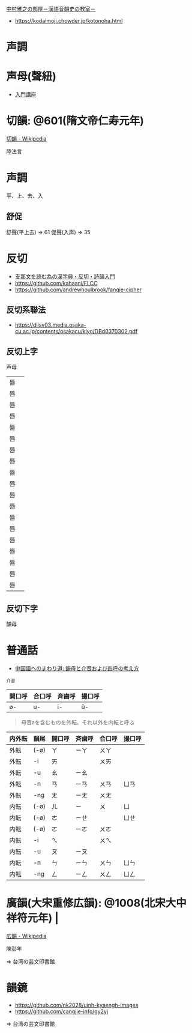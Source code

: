 [中村雅之の部屋－漢語音韻史の教室－](https://kodaimoji.chowder.jp/chinese-phonology/index.html)

- https://kodaimoji.chowder.jp/kotonoha.html

# 声調
# 声母(聲紐)

- [入門講座](https://kodaimoji.chowder.jp/chinese-phonology/nyumonkouza.html)

# 切韻: @601(隋文帝仁寿元年)

[切韻 - Wikipedia](https://ja.wikipedia.org/wiki/%E5%88%87%E9%9F%BB)

陸法言

# 声調

平、上、去、入

## 舒促

舒聲(平上去) => 61
促聲(入声) => 35

# 反切

- [支那文を読む為の漢字典・反切・詩韻入門](https://www.seiwatei.net/chinakan/chinabyn.htm)
- https://github.com/kahaani/FLCC
- https://github.com/andrewhoulbrook/fanqie-cipher

## 反切系聯法

- https://dlisv03.media.osaka-cu.ac.jp/contents/osakacu/kiyo/DBd0370302.pdf

## 反切上字

声母

|     |     |
| --- | --- |
| 唇  |     |
| 唇  |     |
| 唇  |     |
| 唇  |     |
| 唇  |     |
| 唇  |     |
| 唇  |     |
| 唇  |     |
| 唇  |     |
| 唇  |     |
| 唇  |     |
| 唇  |     |
| 唇  |     |
| 唇  |     |
| 唇  |     |
| 唇  |     |
| 唇  |     |
| 唇  |     |
| 唇  |     |

## 反切下字

韻母

# 普通話

- [中国語へのまわり道: 韻母と介音および四呼の考え方](https://fayinwanlu.blogspot.com/2017/01/blog-post_78.html)

`介音`

| 開口呼 | 合口呼 | 斉歯呼 | 撮口呼 |
| ------ | ------ | ------ | ------ |
| ø-     | u-     | i-     | ü-     |

> 母音aを含むものを外転、それ以外を内転と呼ぶ

| 内外転 | 韻尾 | 開口呼 | 斉歯呼 | 合口呼 | 撮口呼 |
| ------ | ---- | ------ | ------ | ------ | ------ |
| 外転   | (-ø) | ㄚ     | ㄧㄚ   | ㄨㄚ   |        |
| 外転   | -i   | ㄞ     |        | ㄨㄞ   |        |
| 外転   | -u   | ㄠ     | ㄧㄠ   |        |        |
| 外転   | -n   | ㄢ     | ㄧㄢ   | ㄨㄢ   | ㄩㄢ   |
| 外転   | -ng  | ㄤ     | ㄧㄤ   | ㄨㄤ   |        |
| 内転   | (-ø) | ㄦ     | ㄧ     | ㄨ     | ㄩ     |
| 内転   | (-ø) | ㄜ     | ㄧㄝ   |        | ㄩㄝ   |
| 内転   | (-ø) | ㄛ     | ㄧㄛ   | ㄨㄛ   |        |
| 内転   | -i   | ㄟ     |        | ㄨㄟ   |        |
| 内転   | -u   | ㄡ     | ㄧㄡ   |        |        |
| 内転   | -n   | ㄣ     | ㄧㄣ   | ㄨㄣ   | ㄩㄣ   |
| 内転   | -ng  | ㄥ     | ㄧㄥ   | ㄨㄥ   | ㄩㄥ   |

# 廣韻(大宋重修広韻): @1008(北宋大中祥符元年) |

[広韻 - Wikipedia](https://ja.wikipedia.org/wiki/%E5%BA%83%E9%9F%BB)

陳彭年

=> 台湾の芸文印書館

# 韻鏡

- https://github.com/nk2028/uinh-kyaengh-images
- https://github.com/cangjie-info/gy2yj

=> 台湾の芸文印書館

